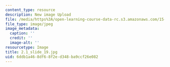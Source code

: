 ```yaml
---
content_type: resource
description: New image Upload
file: /media/https%3A/open-learning-course-data-rc.s3.amazonaws.com/15-s21-nuts-and-bolts-of-business-plans-january-iap-2014/6ddb1a468df68f2ed348ba9ccf26e082_2.1_slide_19.jpg
file_type: image/jpeg
image_metadata:
  caption: ''
  credit: ''
  image-alt: ''
resourcetype: Image
title: 2.1_slide_19.jpg
uid: 6ddb1a46-8df6-8f2e-d348-ba9ccf26e082
---
```

